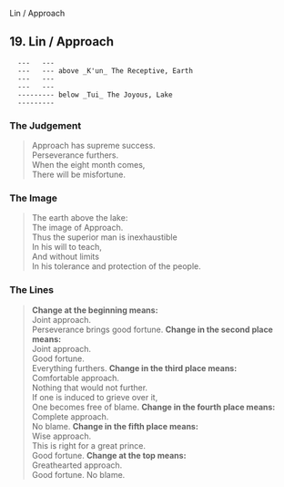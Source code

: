 Lin / Approach
## 19. Lin / Approach
      ---   ---
      ---   --- above _K'un_ The Receptive, Earth  
      ---   ---
      ---   ---
      --------- below _Tui_ The Joyous, Lake  
      ---------
### The Judgement
> Approach has supreme success.  
 Perseverance furthers.  
 When the eight month comes,  
 There will be misfortune.
### The Image
> The earth above the lake:  
 The image of Approach.  
 Thus the superior man is inexhaustible  
 In his will to teach,  
 And without limits  
 In his tolerance and protection of the people.
### The Lines

 > **Change at the beginning means:**  
 Joint approach.  
 Perseverance brings good fortune.
 > **Change in the second place means:**  
 Joint approach.  
 Good fortune.  
 Everything furthers.
 > **Change in the third place means:**  
 Comfortable approach.  
 Nothing that would not further.  
 If one is induced to grieve over it,  
 One becomes free of blame.
 > **Change in the fourth place means:**  
 Complete approach.  
 No blame.
 > **Change in the fifth place means:**  
 Wise approach.  
 This is right for a great prince.  
 Good fortune.
 > **Change at the top means:**  
 Greathearted approach.  
 Good fortune. No blame.



